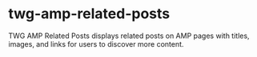 # twg-amp-related-posts
TWG AMP Related Posts displays related posts on AMP pages with titles, images, and links for users to discover more content.
